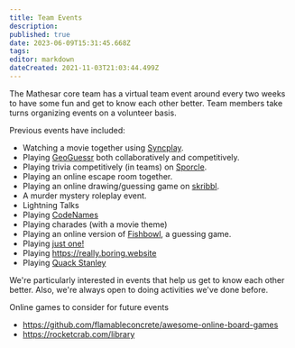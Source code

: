 ```yaml
---
title: Team Events
description: 
published: true
date: 2023-06-09T15:31:45.668Z
tags: 
editor: markdown
dateCreated: 2021-11-03T21:03:44.499Z
---
```


The Mathesar core team has a virtual team event around every two weeks to have some fun and get to know each other better. Team members take turns organizing events on a volunteer basis.

Previous events have included:
- Watching a movie together using [Syncplay](https://syncplay.pl/). 
- Playing [GeoGuessr](https://www.geoguessr.com/) both collaboratively and competitively.
- Playing trivia competitively (in teams) on [Sporcle](https://www.sporcle.com/).
- Playing an online escape room together.
- Playing an online drawing/guessing game on [skribbl](https://skribbl.io/).
- A murder mystery roleplay event.
- Lightning Talks
- Playing [CodeNames](https://codenames.game/)
- Playing charades (with a movie theme)
- Playing an online version of [Fishbowl](https://fishbowl-game.com/), a guessing game.
- Playing [just one!](https://just1.herokuapp.com/)
- Playing https://really.boring.website
- Playing [Quack Stanley](https://quackstanley.net/)

We're particularly interested in events that help us get to know each other better. Also, we're always open to doing activities we've done before.

Online games to consider for future events
- https://github.com/flamableconcrete/awesome-online-board-games
- https://rocketcrab.com/library
